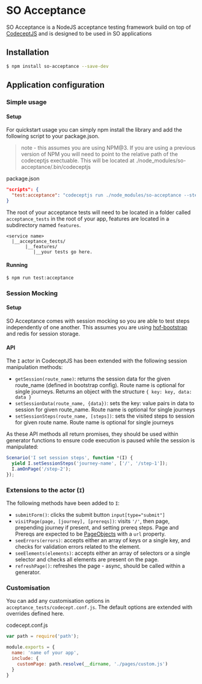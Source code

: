 # SO Acceptance

SO Acceptance is a NodeJS acceptance testing framework build on top of [CodeceptJS](https://github.com/Codeception/CodeceptJS) and is designed to be used in SO applications

## Installation

```bash
$ npm install so-acceptance --save-dev
```

## Application configuration

### Simple usage

#### Setup

For quickstart usage you can simply npm install the library and add the following script to your package.json.
> note - this assumes you are using NPM@3. If you are using a previous version of NPM you will need to point to the relative path of the codeceptjs exectuable. This will be located at ./node_modules/so-acceptance/.bin/codeceptjs

package.json
```json
"scripts": {
  "test:acceptance": "codeceptjs run ./node_modules/so-acceptance --steps"
}
```

The root of your acceptance tests will need to be located in a folder called `acceptance_tests` in the root of your app, features are located in a subdirectory named `features`.

```
<service name>
  |__acceptance_tests/
       |__features/
          |__your tests go here.
```

#### Running

```bash
$ npm run test:acceptance
```

### Session Mocking

#### Setup

SO Acceptance comes with session mocking so you are able to test steps independently of one another. This assumes you are using  [hof-bootstrap](https://github.com/UKHomeOffice/hof-bootstrap/) and redis for session storage.

#### API

The `I` actor in CodeceptJS has been extended with the following session manipulation methods:

* `getSession(route_name)`: returns the session data for the given route_name (defined in bootstrap config). Route name is optional for single journeys. Returns an object with the structure `{ key: key, data: data }`
* `setSessionData(route_name, {data})`: sets the key: value pairs in data to session for given route_name. Route name is optional for single journeys
* `setSessionSteps(route_name, [steps])`: sets the visited steps to session for given route name. Route name is optional for single journeys

As these API methods all return promises, they should be used within generator functions to ensure code execution is paused while the session is manipulated:

```js
Scenario('I set session steps', function *(I) {
  yield I.setSessionSteps('journey-name', ['/', '/step-1']);
  I.amOnPage('/step-2');
});
```

### Extensions to the actor (`I`)

The following methods have been added to `I`:

* `submitForm()`: clicks the submit button `input[type="submit"]`
* `visitPage(page, [journey], [prereqs])`: visits `'/'`, then page, prepending journey if present, and setting prereq steps. Page and Prereqs are expected to be [PageObjects](https://github.com/Codeception/CodeceptJS/blob/master/docs/pageobjects.md) with a `url` property.
* `seeErrors(errors)`: accepts either an array of keys or a single key, and checks for validation errors related to the element.
* `seeElements(elements)`: accepts either an array of selectors or a single selector and checks all elements are present on the page.
* `refreshPage()`: refreshes the page - async, should be called within a generator.

### Customisation

You can add any customisation options in `acceptance_tests/codecept.conf.js`. The default options are extended with overrides defined here.

codecept.conf.js
```js
var path = require('path');

module.exports = {
  name: 'name of your app',
  include: {
    customPage: path.resolve(__dirname, './pages/custom.js')
  }
}
```
